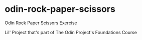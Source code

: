 # odin-rock-paper-scissors
Odin Rock Paper Scissors Exercise

Lil' Project that's part of The Odin Project's Foundations Course
